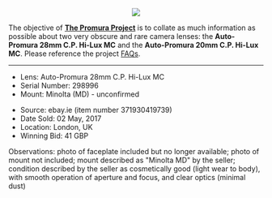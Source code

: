 <p align="center">
   <img src="https://user-images.githubusercontent.com/110672536/183131595-afeb1dec-1c84-436c-9a50-90468f9ec3ec.png">
</p>

<p>
   The objective of <b><a href="https://github.com/martbetz/The-Promura-Project/blob/main/README.md">The Promura Project</a></b> is to collate as much information as possible about two very obscure and rare camera lenses: the <b>Auto-Promura 28mm C.P. Hi-Lux MC</b> and the <b>Auto-Promura 20mm C.P. Hi-Lux MC</b>. Please reference the project <a href="https://github.com/martbetz/The-Promura-Project/blob/main/FAQs.md">FAQs</a>.

---

- Lens: Auto-Promura 28mm C.P. Hi-Lux MC
- Serial Number: 298996
- Mount: Minolta (MD) - unconfirmed

[]()

- Source: ebay.ie (item number 371930419739)
- Date Sold: 02 May, 2017
- Location: London, UK
- Winning Bid: 41 GBP

[]()

Observations: photo of faceplate included but no longer available; photo of mount not included; mount described as "Minolta MD" by the seller; condition described by the seller as cosmetically good (light wear to body), with smooth operation of aperture and focus, and clear optics (minimal dust)
